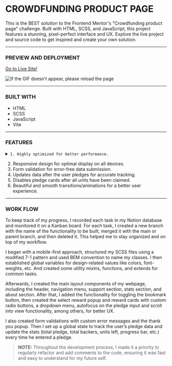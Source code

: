 # CROWDFUNDING PRODUCT PAGE

This is the BEST solution to the Frontend Mentor's "Crowdfunding product page" challenge. Built with HTML, SCSS, and JavaScript, this project features a stunning, pixel-perfect interface and UX. Explore the live project and source code to get inspired and create your own solution.

<hr/>

<h3>PREVIEW AND DEPLOYMENT</h3>

[Go to Live Site!](https://fem-crowdfunding-product-page.netlify.app/)

![If the GIF doesn't appear, please reload the page](https://res.cloudinary.com/docbyxdd1/image/upload/v1677390489/projects/Github/crowfunding-product-page/final-preview.gif)

<hr/>

<h3>BUILT WITH</h3>

- HTML
- SCSS
- JavaScript
- Vite

<hr/>

<h3>FEATURES</h3>

<details><summary><code>1. Highly optimized for better performance.</code></summary>
  
  ####
  
  - Bundled and minified HTML, SCSS, and JS files for faster load times
  - Optimized images to reduce file size without sacrificing quality
  - Local fonts used to reduce loading time and improve page speed
  - Preloading of fonts and resources to improve perceived performance and reduce latency
  
  ![If the GIF doesn't appear, please reload the page](https://res.cloudinary.com/docbyxdd1/image/upload/v1677390864/projects/Github/crowfunding-product-page/speed_ztmqub.gif)
  
</details>

2. Responsive design for optimal display on all devices.
3. Form validation for error-free data submission.
4. Updates data after the user pledges for accurate tracking.
5. Disables pledge cards after all units have been claimed.
6. Beautiful and smooth transitions/animations for a better user experience.

<hr/>

<h3>WORK FLOW</h3>

To keep track of my progress, I recorded each task in my Notion database and monitored it on a Kanban board. For each task, I created a new branch with the name of the functionality to be built, merged it with the main or parent branch, and then deleted it. This helped me to stay organized and on top of my workflow.

I began with a mobile-first approach, structured my SCSS files using a modified 7-1 pattern and used BEM convention to name my classes. I then established global variables for design-related values like colors, font-weights, etc. And created some utility mixins, functions, and extends for common tasks.

Afterwards, I created the main layout components of my webpage, including the header, navigation menu, support section, stats section, and about section. After that, I added the functionality for toggling the bookmark button, then created the select reward popup and reward cards with custom radio buttons, a dropdown menu, autofocus on the pledge input and scroll into view functionality, among others, for better UX.

I also created form validations with custom error messages and the thank you popup. Then I set up a global state to track the user’s pledge data and update the stats (total pledge, total backers, units left, progress bar, etc.) every time he entered a pledge.


> **NOTE:** Throughout the development process, I made it a priority to regularly refactor and add comments to the code, ensuring it was fast and easy to understand for my future self.
